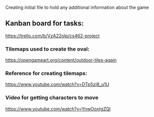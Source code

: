 Creating initial file to hold any additional information about the game

## Kanban board for tasks:
https://trello.com/b/VzA22olp/cs462-project

### Tilemaps used to create the oval:
https://opengameart.org/content/outdoor-tiles-again

### Reference for creating tilemaps:
https://www.youtube.com/watch?v=DTp5zi8_u1U

### Video for getting characters to move
https://www.youtube.com/watch?v=YnwOoxtgZQI


